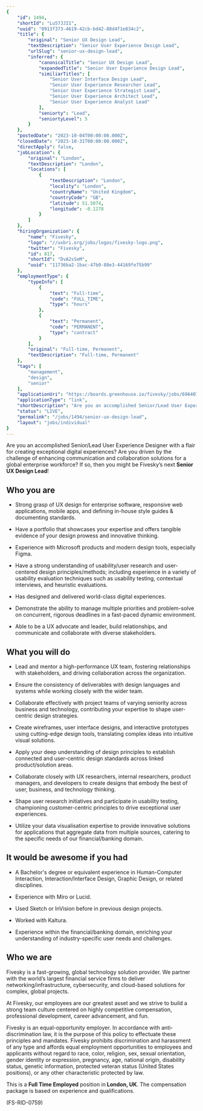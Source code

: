```yaml
---
{
	"id": 1494,
	"shortId": "Lu57JJI1",
	"uuid": "0913f373-4619-42cb-bd42-88d4f1e834c2",
	"title": {
		"original": "Senior UX Design Lead",
		"textDescription": "Senior User Experience Design Lead",
		"urlSlug": "senior-ux-design-lead",
		"inferred": {
			"canonicalTitle": "Senior UX Design Lead",
			"expandedTitle": "Senior User Experience Design Lead",
			"similiarTitles": [
				"Senior User Interface Design Lead",
				"Senior User Experience Researcher Lead",
				"Senior User Experience Strategist Lead",
				"Senior User Experience Architect Lead",
				"Senior User Experience Analyst Lead"
			],
			"seniorty": "Lead",
			"seniortyLevel": 5
		}
	},
	"postedDate": "2023-10-04T00:00:00.000Z",
	"closedDate": "2023-10-31T00:00:00.000Z",
	"directApply": false,
	"jobLocation": {
		"original": "London",
		"textDescription": "London",
		"locations": [
			{
				"textDescription": "London",
				"locality": "London",
				"countryName": "United Kingdom",
				"countryCode": "GB",
				"latitude": 51.5074,
				"longitude": -0.1278
			}
		]
	},
	"hiringOrganization": {
		"name": "Fivesky",
		"logo": "//uxbri.org/jobs/logos/fivesky-logo.png",
		"twitter": "Fivesky",
		"id": 817,
		"shortId": "DvA2sSeM",
		"uuid": "11736ba2-1bac-47b0-88e3-44169fe75b99"
	},
	"employmentType": {
		"typeInfo": [
			{
				"text": "Full-time",
				"code": "FULL_TIME",
				"type": "hours"
			},
			{
				"text": "Permanent",
				"code": "PERMANENT",
				"type": "contract"
			}
		],
		"original": "Full-time, Permanent",
		"textDescription": "Full-time, Permanent"
	},
	"tags": [
		"management",
		"design",
		"senior"
	],
	"applicationUri": "https://boards.greenhouse.io/fivesky/jobs/6964073002",
	"applicationType": "link",
	"shortDescription": "Are you an accomplished Senior/Lead User Experience Designer with a flair for creating exceptional digital experiences? Are you driven by the challenge of enhancing communication and collaboration",
	"status": "LIVE",
	"permalink": "/jobs/1494/senior-ux-design-lead",
	"layout": "jobs/individual"
}
---
```

<p>Are you an accomplished Senior/Lead User Experience Designer with a flair for creating exceptional digital experiences? Are you driven by the challenge of enhancing communication and collaboration solutions for a global enterprise workforce? If so, then you might be Fivesky’s next <strong>Senior UX Design Lead</strong>!</p><h2>Who you are</h2><ul><li><p>Strong grasp of UX design for enterprise software, responsive web applications, mobile apps, and defining in-house style guides &amp; documenting standards.</p></li><li><p>Have a portfolio that showcases your expertise and offers tangible evidence of your design prowess and innovative thinking.</p></li><li><p>Experience with Microsoft products and modern design tools, especially Figma.</p></li><li><p>Have a strong understanding of usability/user research and user-centered design principles/methods; including experience in a variety of usability evaluation techniques such as usability testing, contextual interviews, and heuristic evaluations.</p></li><li><p>Has designed and delivered world-class digital experiences.</p></li><li><p>Demonstrate the ability to manage multiple priorities and problem-solve on concurrent, rigorous deadlines in a fast-paced dynamic environment.</p></li><li><p>Able to be a UX advocate and leader, build relationships, and communicate and collaborate with diverse stakeholders.</p></li></ul><h2>What you will do</h2><ul><li><p>Lead and mentor a high-performance UX team, fostering relationships with stakeholders, and driving collaboration across the organization.</p></li><li><p>Ensure the consistency of deliverables with design languages and systems while working closely with the wider team.</p></li><li><p>Collaborate effectively with project teams of varying seniority across business and technology, contributing your expertise to shape user-centric design strategies.</p></li><li><p>Create wireframes, user interface designs, and interactive prototypes using cutting-edge design tools, translating complex ideas into intuitive visual solutions.</p></li><li><p>Apply your deep understanding of design principles to establish connected and user-centric design standards across linked product/solution areas.</p></li><li><p>Collaborate closely with UX researchers, internal researchers, product managers, and developers to create designs that embody the best of user, business, and technology thinking.</p></li><li><p>Shape user research initiatives and participate in usability testing, championing customer-centric principles to drive exceptional user experiences.</p></li><li><p>Utilize your data visualisation expertise to provide innovative solutions for applications that aggregate data from multiple sources, catering to the specific needs of our financial/banking domain.</p></li></ul><h2>It would be awesome if you had</h2><ul><li><p>A Bachelor's degree or equivalent experience in Human-Computer Interaction, Interaction/Interface Design, Graphic Design, or related disciplines.</p></li><li><p>Experience with Miro or Lucid.</p></li><li><p>Used Sketch or InVision before in previous design projects.</p></li><li><p>Worked with Kaltura.</p></li><li><p>Experience within the financial/banking domain, enriching your understanding of industry-specific user needs and challenges.</p></li></ul><h2>Who we are</h2><p>Fivesky is a fast-growing, global technology solution provider. We partner with the world’s largest financial service firms to deliver networking/infrastructure, cybersecurity, and cloud-based solutions for complex, global projects.</p><p>At Fivesky, our employees are our greatest asset and we strive to build a strong team culture centered on highly competitive compensation, professional development, career advancement, and fun.</p><p>Fivesky is an equal-opportunity employer. In accordance with anti-discrimination law, it is the purpose of this policy to effectuate these principles and mandates. Fivesky prohibits discrimination and harassment of any type and affords equal employment opportunities to employees and applicants without regard to race, color, religion, sex, sexual orientation, gender identity or expression, pregnancy, age, national origin, disability status, genetic information, protected veteran status (United States positions), or any other characteristic protected by law.&nbsp;</p><p>This is a <strong>Full Time Employed</strong> position in<strong> London, UK</strong>. The compensation package is based on experience and qualifications.</p><p>(FS-RID-0759)</p>
